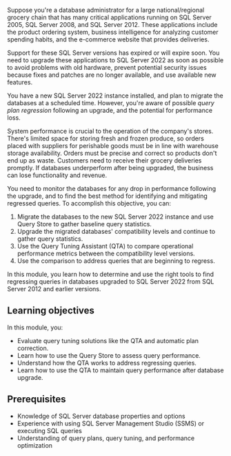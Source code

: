 Suppose you're a database administrator for a large national/regional grocery chain that has many critical applications running on SQL Server 2005, SQL Server 2008, and SQL Server 2012. These applications include the product ordering system, business intelligence for analyzing customer spending habits, and the e-commerce website that provides deliveries.

Support for these SQL Server versions has expired or will expire soon. You need to upgrade these applications to SQL Server 2022 as soon as possible to avoid problems with old hardware, prevent potential security issues because fixes and patches are no longer available, and use available new features.

You have a new SQL Server 2022 instance installed, and plan to migrate the databases at a scheduled time. However, you're aware of possible *query plan regression* following an upgrade, and the potential for performance loss.

System performance is crucial to the operation of the company's stores. There's limited space for storing fresh and frozen produce, so orders placed with suppliers for perishable goods must be in line with warehouse storage availability. Orders must be precise and correct so products don't end up as waste. Customers need to receive their grocery deliveries promptly. If databases underperform after being upgraded, the business can lose functionality and revenue.

You need to monitor the databases for any drop in performance following the upgrade, and to find the best method for identifying and mitigating regressed queries. To accomplish this objective, you can:

1. Migrate the databases to the new SQL Server 2022 instance and use Query Store to gather baseline query statistics.
1. Upgrade the migrated databases' compatibility levels and continue to gather query statistics.
1. Use the Query Tuning Assistant (QTA) to compare operational performance metrics between the compatibility level versions.
1. Use the comparison to address queries that are beginning to regress.

In this module, you learn how to determine and use the right tools to find regressing queries in databases upgraded to SQL Server 2022 from SQL Server 2012 and earlier versions.

## Learning objectives

In this module, you:

- Evaluate query tuning solutions like the QTA and automatic plan correction.
- Learn how to use the Query Store to assess query performance.
- Understand how the QTA works to address regressing queries.
- Learn how to use the QTA to maintain query performance after database upgrade.

## Prerequisites

- Knowledge of SQL Server database properties and options
- Experience with using SQL Server Management Studio (SSMS) or executing SQL queries
- Understanding of query plans, query tuning, and performance optimization
